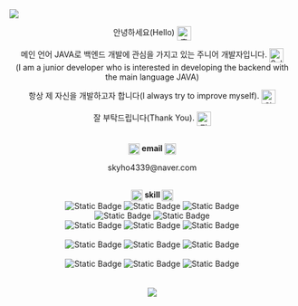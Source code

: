 <!-- hearder -->
<img src="https://capsule-render.vercel.app/api?type=waving&color=auto&height=200&section=header&text=Welcome&fontSize=90&fontAlignY=30&desc='GEONHO'%20GitHub%20Profile&descAlignY=51&descAlign=59.5&align=center" />

<!-- main -->
<div align="center">
  <p align= "center">안녕하세요(Hello)
    <img src="https://em-content.zobj.net/source/joypixels-animations/366/waving-hand_1f44b.gif" srcset="https://em-content.zobj.net/source/joypixels-animations/366/waving-hand_1f44b.gif 2x" alt="흔드는 손 on JoyPixels Animations 3.5" width="25" height="25" align= "center">
  </p>
  <p align= "center">메인 언어 JAVA로 백엔드 개발에 관심을 가지고 있는 주니어 개발자입니다.
    <img src="https://em-content.zobj.net/source/microsoft-teams/363/saluting-face_1fae1.png" srcset="https://em-content.zobj.net/source/microsoft-teams/363/saluting-face_1fae1.png 2x" alt="Saluting Face on Microsoft Teams 15.0" width="25" height="25" align= "center">
    </br> (I am a junior developer who is interested in developing the backend with the main language JAVA)
  </p> 
  <p align= "center">
    항상 제 자신을 개발하고자 합니다(I always try to improve myself).
    <img src="https://em-content.zobj.net/thumbs/120/google/350/flexed-biceps_1f4aa.png" srcset="https://em-content.zobj.net/thumbs/240/google/350/flexed-biceps_1f4aa.png 2x" alt="알통 on Google Noto Color Emoji 15.0" width="25" height="25" align= "center">
  </p>
  <p align= "center">
    잘 부탁드립니다(Thank You).
    <img src="https://em-content.zobj.net/thumbs/120/google/350/man-bowing_1f647-200d-2642-fe0f.png" srcset="https://em-content.zobj.net/thumbs/240/google/350/man-bowing_1f647-200d-2642-fe0f.png 2x" alt="절하는 남자 on Google Noto Color Emoji 15.0" width="25" height="25" align= "center">
  </p>
</div>

</br>
<div align="center">
  <img src="https://em-content.zobj.net/thumbs/120/samsung/349/e-mail_1f4e7.png" srcset="https://em-content.zobj.net/thumbs/240/samsung/349/e-mail_1f4e7.png 2x" alt="이메일 on Samsung One UI 5.0" width="20" height="20"
      align="center">
  <strong>email</strong>
  <img src="https://em-content.zobj.net/thumbs/120/samsung/349/e-mail_1f4e7.png" srcset="https://em-content.zobj.net/thumbs/240/samsung/349/e-mail_1f4e7.png 2x" alt="이메일 on Samsung One UI 5.0" width="20" height="20"
      align="center">
  <p align="center">
    skyho4339@naver.com
  </p>
</div>

</br>
<div align="center">
  <img src="https://em-content.zobj.net/thumbs/120/google/350/light-bulb_1f4a1.png" srcset="https://em-content.zobj.net/thumbs/240/google/350/light-bulb_1f4a1.png 2x" alt="전구 on Google Noto Color Emoji 15.0" width="20" height="20" align="center">
  <strong align="center">
    skill
  </strong>
  <img src="https://em-content.zobj.net/thumbs/120/google/350/light-bulb_1f4a1.png" srcset="https://em-content.zobj.net/thumbs/240/google/350/light-bulb_1f4a1.png 2x" alt="전구 on Google Noto Color Emoji 15.0" width="20" height="20" align="center">
  
  </br>
  <img alt="Static Badge" src="https://img.shields.io/badge/HTML5-E34F26?style=flat&logo=HTML5&logoColor=white">
  <img alt="Static Badge" src="https://img.shields.io/badge/CSS3-1572B6?style=flat&logo=CSS3&logoColor=white">
  <img alt="Static Badge" src="https://img.shields.io/badge/JS-F7DF1E?style=flat&logo=JavaScript&logoColor=black">

  </br>
  <img alt="Static Badge" src="https://img.shields.io/badge/JAVA-0ABF53">
  <img alt="Static Badge" src="https://img.shields.io/badge/Python-3776AB?style=flat&logo=Python&logoColor=white">

  </br>
  <img alt="Static Badge" src="https://img.shields.io/badge/JSP-EE4353">
  <img alt="Static Badge" src="https://img.shields.io/badge/Spring-6DB33F?style=flat&logo=Spring&logoColor=white">
  <img alt="Static Badge" src="https://img.shields.io/badge/Spring Boot-6DB33F?style=flat&logo=Spring Boot&logoColor=white">

  </br>
  </br>
  <img alt="Static Badge" src="https://img.shields.io/badge/IntelliJ-000000?style=flat&logo=IntelliJ IDEA&logoColor=white">
  <img alt="Static Badge" src="https://img.shields.io/badge/VS Code-007ACC?style=flat&logo=Visual Studio Code&logoColor=black">
  <img alt="Static Badge" src="https://img.shields.io/badge/Jupyter Notebook-F37626?style=flat&logo=Jupyter&logoColor=white">

  </br>
  </br>
  <img alt="Static Badge" src="https://img.shields.io/badge/MariaDB-003545?style=flat&logo=MariaDB&logoColor=white">
  <img alt="Static Badge" src="https://img.shields.io/badge/AWS(RDS, EC2)-FF9900?style=flat&logo=Amazon AWS&logoColor=black">
  <img alt="Static Badge" src="https://img.shields.io/badge/Sourcetree-0052CC?style=flat&logo=Sourcetree&logoColor=white">
</div>

</br>
</br>
<div align="center">
  <img src="https://github-readme-stats.vercel.app/api?username=lee4339&show_icons=true">
</div>



